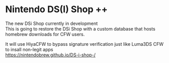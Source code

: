 # Nintendo DS(I) Shop ++
The new DSi Shop currently in development  
This is going to restore the DSi Shop with a custom database that hosts homebrew downloads
for CFW users.

It will use HiyaCFW to bypass signature verification just like Luma3DS CFW to insall non-legit apps  
https://nintendobrew.github.io/DS-i-shop-/
